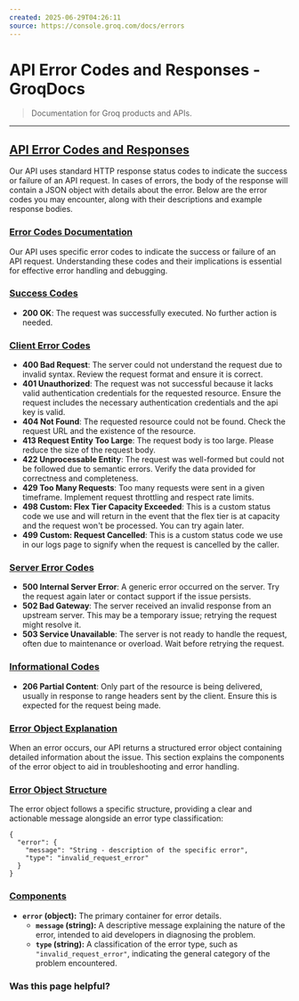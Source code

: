 ```yaml
---
created: 2025-06-29T04:26:11
source: https://console.groq.com/docs/errors
---
```


# API Error Codes and Responses - GroqDocs

> Documentation for Groq products and APIs.

---
[API Error Codes and Responses](https://console.groq.com/docs/errors#api-error-codes-and-responses)
---------------------------------------------------------------------------------------------------

Our API uses standard HTTP response status codes to indicate the success or failure of an API request. In cases of errors, the body of the response will contain a JSON object with details about the error. Below are the error codes you may encounter, along with their descriptions and example response bodies.

### [Error Codes Documentation](https://console.groq.com/docs/errors#error-codes-documentation)

Our API uses specific error codes to indicate the success or failure of an API request. Understanding these codes and their implications is essential for effective error handling and debugging.

### [Success Codes](https://console.groq.com/docs/errors#success-codes)

*   **200 OK**: The request was successfully executed. No further action is needed.

### [Client Error Codes](https://console.groq.com/docs/errors#client-error-codes)

*   **400 Bad Request**: The server could not understand the request due to invalid syntax. Review the request format and ensure it is correct.
*   **401 Unauthorized**: The request was not successful because it lacks valid authentication credentials for the requested resource. Ensure the request includes the necessary authentication credentials and the api key is valid.
*   **404 Not Found**: The requested resource could not be found. Check the request URL and the existence of the resource.
*   **413 Request Entity Too Large**: The request body is too large. Please reduce the size of the request body.
*   **422 Unprocessable Entity**: The request was well-formed but could not be followed due to semantic errors. Verify the data provided for correctness and completeness.
*   **429 Too Many Requests**: Too many requests were sent in a given timeframe. Implement request throttling and respect rate limits.
*   **498 Custom: Flex Tier Capacity Exceeded**: This is a custom status code we use and will return in the event that the flex tier is at capacity and the request won't be processed. You can try again later.
*   **499 Custom: Request Cancelled**: This is a custom status code we use in our logs page to signify when the request is cancelled by the caller.

### [Server Error Codes](https://console.groq.com/docs/errors#server-error-codes)

*   **500 Internal Server Error**: A generic error occurred on the server. Try the request again later or contact support if the issue persists.
*   **502 Bad Gateway**: The server received an invalid response from an upstream server. This may be a temporary issue; retrying the request might resolve it.
*   **503 Service Unavailable**: The server is not ready to handle the request, often due to maintenance or overload. Wait before retrying the request.

### [Informational Codes](https://console.groq.com/docs/errors#informational-codes)

*   **206 Partial Content**: Only part of the resource is being delivered, usually in response to range headers sent by the client. Ensure this is expected for the request being made.

### [Error Object Explanation](https://console.groq.com/docs/errors#error-object-explanation)

When an error occurs, our API returns a structured error object containing detailed information about the issue. This section explains the components of the error object to aid in troubleshooting and error handling.

### [Error Object Structure](https://console.groq.com/docs/errors#error-object-structure)

The error object follows a specific structure, providing a clear and actionable message alongside an error type classification:

```
{
  "error": {
    "message": "String - description of the specific error",
    "type": "invalid_request_error"
  }
}
```

### [Components](https://console.groq.com/docs/errors#components)

*   **`error` (object):** The primary container for error details.
    *   **`message` (string):** A descriptive message explaining the nature of the error, intended to aid developers in diagnosing the problem.
    *   **`type` (string):** A classification of the error type, such as `"invalid_request_error"`, indicating the general category of the problem encountered.

### Was this page helpful?
